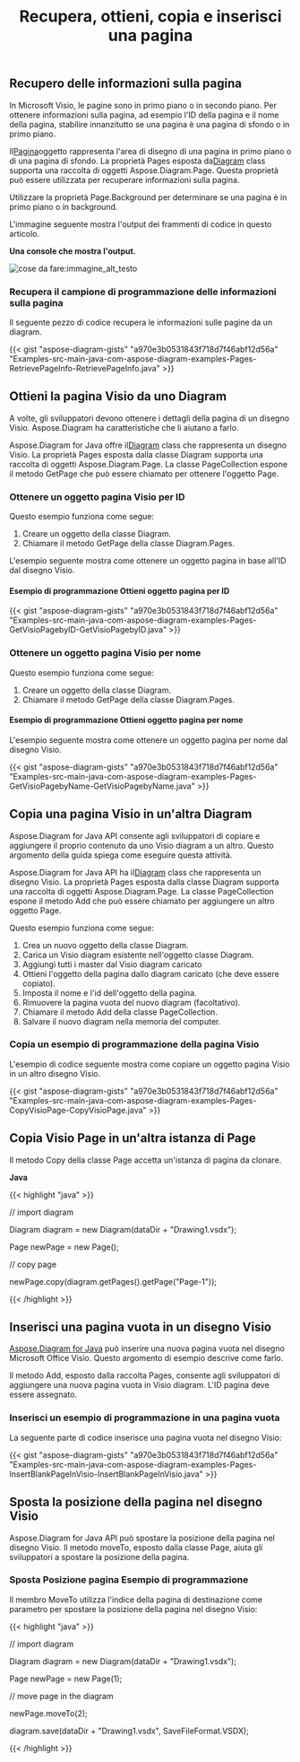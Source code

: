 ﻿---
title: Recupera, ottieni, copia e inserisci una pagina
type: docs
weight: 10
url: /it/java/retrieve-get-copy-and-insert-a-page/
---
## **Recupero delle informazioni sulla pagina**
In Microsoft Visio, le pagine sono in primo piano o in secondo piano. Per ottenere informazioni sulla pagina, ad esempio l'ID della pagina e il nome della pagina, stabilire innanzitutto se una pagina è una pagina di sfondo o in primo piano.

 Il[Pagina](https://reference.aspose.com/diagram/java/com.aspose.diagram/Page)oggetto rappresenta l'area di disegno di una pagina in primo piano o di una pagina di sfondo. La proprietà Pages esposta da[Diagram](https://reference.aspose.com/diagram/java) class supporta una raccolta di oggetti Aspose.Diagram.Page. Questa proprietà può essere utilizzata per recuperare informazioni sulla pagina.

Utilizzare la proprietà Page.Background per determinare se una pagina è in primo piano o in background.

L'immagine seguente mostra l'output dei frammenti di codice in questo articolo.

**Una console che mostra l'output.** 

![cose da fare:immagine_alt_testo](retrieve-get-copy-and-insert-a-page_1.png)
### **Recupera il campione di programmazione delle informazioni sulla pagina**
Il seguente pezzo di codice recupera le informazioni sulle pagine da un diagram.

{{< gist "aspose-diagram-gists" "a970e3b0531843f718d7f46abf12d56a" "Examples-src-main-java-com-aspose-diagram-examples-Pages-RetrievePageInfo-RetrievePageInfo.java" >}}
## **Ottieni la pagina Visio da uno Diagram**
A volte, gli sviluppatori devono ottenere i dettagli della pagina di un disegno Visio. Aspose.Diagram ha caratteristiche che li aiutano a farlo.

 Aspose.Diagram for Java offre il[Diagram](https://reference.aspose.com/diagram/java/com.aspose.diagram/diagram) class che rappresenta un disegno Visio. La proprietà Pages esposta dalla classe Diagram supporta una raccolta di oggetti Aspose.Diagram.Page. La classe PageCollection espone il metodo GetPage che può essere chiamato per ottenere l'oggetto Page.
### **Ottenere un oggetto pagina Visio per ID**
Questo esempio funziona come segue:

1. Creare un oggetto della classe Diagram.
1. Chiamare il metodo GetPage della classe Diagram.Pages.

L'esempio seguente mostra come ottenere un oggetto pagina in base all'ID dal disegno Visio.
#### **Esempio di programmazione Ottieni oggetto pagina per ID**
{{< gist "aspose-diagram-gists" "a970e3b0531843f718d7f46abf12d56a" "Examples-src-main-java-com-aspose-diagram-examples-Pages-GetVisioPagebyID-GetVisioPagebyID.java" >}}
### **Ottenere un oggetto pagina Visio per nome**
Questo esempio funziona come segue:

1. Creare un oggetto della classe Diagram.
1. Chiamare il metodo GetPage della classe Diagram.Pages.
#### **Esempio di programmazione Ottieni oggetto pagina per nome**
L'esempio seguente mostra come ottenere un oggetto pagina per nome dal disegno Visio.

{{< gist "aspose-diagram-gists" "a970e3b0531843f718d7f46abf12d56a" "Examples-src-main-java-com-aspose-diagram-examples-Pages-GetVisioPagebyName-GetVisioPagebyName.java" >}}
## **Copia una pagina Visio in un'altra Diagram**
Aspose.Diagram for Java API consente agli sviluppatori di copiare e aggiungere il proprio contenuto da uno Visio diagram a un altro. Questo argomento della guida spiega come eseguire questa attività.

 Aspose.Diagram for Java API ha il[Diagram](https://reference.aspose.com/diagram/java/com.aspose.diagram/diagram) class che rappresenta un disegno Visio. La proprietà Pages esposta dalla classe Diagram supporta una raccolta di oggetti Aspose.Diagram.Page. La classe PageCollection espone il metodo Add che può essere chiamato per aggiungere un altro oggetto Page.

Questo esempio funziona come segue:

1. Crea un nuovo oggetto della classe Diagram.
1. Carica un Visio diagram esistente nell'oggetto classe Diagram.
1. Aggiungi tutti i master dal Visio diagram caricato
1. Ottieni l'oggetto della pagina dallo diagram caricato (che deve essere copiato).
1. Imposta il nome e l'id dell'oggetto della pagina.
1. Rimuovere la pagina vuota del nuovo diagram (facoltativo).
1. Chiamare il metodo Add della classe PageCollection.
1. Salvare il nuovo diagram nella memoria del computer.
### **Copia un esempio di programmazione della pagina Visio**
L'esempio di codice seguente mostra come copiare un oggetto pagina Visio in un altro disegno Visio.

{{< gist "aspose-diagram-gists" "a970e3b0531843f718d7f46abf12d56a" "Examples-src-main-java-com-aspose-diagram-examples-Pages-CopyVisioPage-CopyVisioPage.java" >}}
## **Copia Visio Page in un'altra istanza di Page**
Il metodo Copy della classe Page accetta un'istanza di pagina da clonare.

**Java**

{{< highlight "java" >}}

 // import diagram

Diagram diagram = new Diagram(dataDir + "Drawing1.vsdx");

Page newPage = new Page();

// copy page

newPage.copy(diagram.getPages().getPage("Page-1"));

{{< /highlight >}}
## **Inserisci una pagina vuota in un disegno Visio**
[Aspose.Diagram for Java](https://products.aspose.com/diagram/java/) può inserire una nuova pagina vuota nel disegno Microsoft Office Visio. Questo argomento di esempio descrive come farlo.

Il metodo Add, esposto dalla raccolta Pages, consente agli sviluppatori di aggiungere una nuova pagina vuota in Visio diagram. L'ID pagina deve essere assegnato.
### **Inserisci un esempio di programmazione in una pagina vuota**
La seguente parte di codice inserisce una pagina vuota nel disegno Visio:

{{< gist "aspose-diagram-gists" "a970e3b0531843f718d7f46abf12d56a" "Examples-src-main-java-com-aspose-diagram-examples-Pages-InsertBlankPageInVisio-InsertBlankPageInVisio.java" >}}
## **Sposta la posizione della pagina nel disegno Visio**
Aspose.Diagram for Java API può spostare la posizione della pagina nel disegno Visio. Il metodo moveTo, esposto dalla classe Page, aiuta gli sviluppatori a spostare la posizione della pagina.
### **Sposta Posizione pagina Esempio di programmazione**
Il membro MoveTo utilizza l'indice della pagina di destinazione come parametro per spostare la posizione della pagina nel disegno Visio:

{{< highlight "java" >}}

 // import diagram

Diagram diagram = new Diagram(dataDir + "Drawing1.vsdx");

Page newPage = new Page(1);

// move page in the diagram

newPage.moveTo(2);

diagram.save(dataDir + "Drawing1.vsdx", SaveFileFormat.VSDX);

{{< /highlight >}}
